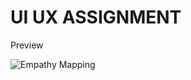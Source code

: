 #  UI UX ASSIGNMENT

Preview

![Empathy Mapping](https://github.com/user-attachments/assets/b5db89be-83b1-42b5-bc7d-771601531811)

